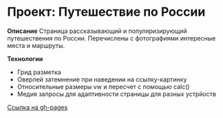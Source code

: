 # Проект: Путешествие по России

**Описание**
Страница рассказывающий и популяризирующий путешествения по России. Перечислены с фотографиями интересные места и маршруты.  

**Технологии**
* Грид разметка
* Оверлей затемнение при наведении на ссылку-картинку
* Относительные размеры vw и пересчет с помощью calc()
* Медия запросы для адаптивности страницы для разных устрйоств

[Ссылка на gh-pages](https://andreydochkin.github.io/russian-travel/)